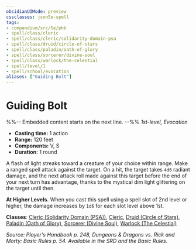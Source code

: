 ```yaml
---
obsidianUIMode: preview
cssclasses: json5e-spell
tags:
- compendium/src/5e/phb
- spell/class/cleric
- spell/class/cleric/solidarity-domain-psa
- spell/class/druid/circle-of-stars
- spell/class/paladin/oath-of-glory
- spell/class/sorcerer/divine-soul
- spell/class/warlock/the-celestial
- spell/level/1
- spell/school/evocation
aliases: ["Guiding Bolt"]
---
```

# Guiding Bolt
%%-- Embedded content starts on the next line. --%%
*1st-level, Evocation*  

- **Casting time:** 1 action
- **Range:** 120 feet
- **Components:** V, S
- **Duration:** 1 round

A flash of light streaks toward a creature of your choice within range. Make a ranged spell attack against the target. On a hit, the target takes `4d6` radiant damage, and the next attack roll made against this target before the end of your next turn has advantage, thanks to the mystical dim light glittering on the target until then.

**At Higher Levels.** When you cast this spell using a spell slot of 2nd level or higher, the damage increases by `1d6` for each slot level above 1st.

**Classes**: [Cleric (Solidarity Domain (PSA))](/Systems/5e/classes/cleric-solidarity-domain-psa-psa.md), [Cleric](/Systems/5e/classes/cleric.md), [Druid (Circle of Stars)](/Systems/5e/classes/druid-circle-of-stars-tce.md), [Paladin (Oath of Glory)](/Systems/5e/classes/paladin-oath-of-glory-tce.md), [Sorcerer (Divine Soul)](/Systems/5e/classes/sorcerer-divine-soul-xge.md), [Warlock (The Celestial)](/Systems/5e/classes/warlock-the-celestial-xge.md)

*Source: Player's Handbook p. 248, Dungeons & Dragons vs. Rick and Morty: Basic Rules p. 54. Available in the SRD and the Basic Rules.*